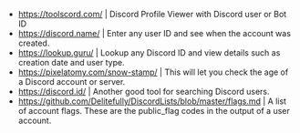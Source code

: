 - https://toolscord.com/ | Discord Profile Viewer with Discord user or Bot ID
- https://discord.name/ | Enter any user ID and see when the account was created.
- https://lookup.guru/ | Lookup any Discord ID and view details such as creation date and user type.
- https://pixelatomy.com/snow-stamp/ | This will let you check the age of a Discord account or server.
- https://discord.id/ | Another good tool for searching Discord users.
- https://github.com/Delitefully/DiscordLists/blob/master/flags.md | A list of account flags. These are the public_flag codes in the output of a user account.
